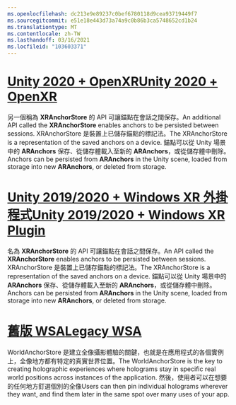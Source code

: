 ```yaml
---
ms.openlocfilehash: dc213e9e89237c0bef6780118d9cea93719449f7
ms.sourcegitcommit: e51e18e443d73a74a9c0b86b3ca5748652cd1b24
ms.translationtype: MT
ms.contentlocale: zh-TW
ms.lasthandoff: 03/16/2021
ms.locfileid: "103603371"
---
```

# <a name="unity-2020--openxr"></a>[<span data-ttu-id="b6ecf-101">Unity 2020 + OpenXR</span><span class="sxs-lookup"><span data-stu-id="b6ecf-101">Unity 2020 + OpenXR</span></span>](#tab/openxr)

<span data-ttu-id="b6ecf-102">另一個稱為 **XRAnchorStore** 的 API 可讓錨點在會話之間保存。</span><span class="sxs-lookup"><span data-stu-id="b6ecf-102">An additional API called the **XRAnchorStore** enables anchors to be persisted between sessions.</span></span> <span data-ttu-id="b6ecf-103">XRAnchorStore 是裝置上已儲存錨點的標記法。</span><span class="sxs-lookup"><span data-stu-id="b6ecf-103">The XRAnchorStore is a representation of the saved anchors on a device.</span></span> <span data-ttu-id="b6ecf-104">錨點可以從 Unity 場景中的 **ARAnchors** 保存、從儲存體載入至新的 **ARAnchors**，或從儲存體中刪除。</span><span class="sxs-lookup"><span data-stu-id="b6ecf-104">Anchors can be persisted from **ARAnchors** in the Unity scene, loaded from storage into new **ARAnchors**, or deleted from storage.</span></span>

# <a name="unity-20192020--windows-xr-plugin"></a>[<span data-ttu-id="b6ecf-105">Unity 2019/2020 + Windows XR 外掛程式</span><span class="sxs-lookup"><span data-stu-id="b6ecf-105">Unity 2019/2020 + Windows XR Plugin</span></span>](#tab/winxr)

<span data-ttu-id="b6ecf-106">名為 **XRAnchorStore** 的 API 可讓錨點在會話之間保存。</span><span class="sxs-lookup"><span data-stu-id="b6ecf-106">An API called the **XRAnchorStore** enables anchors to be persisted between sessions.</span></span> <span data-ttu-id="b6ecf-107">XRAnchorStore 是裝置上已儲存錨點的標記法。</span><span class="sxs-lookup"><span data-stu-id="b6ecf-107">The XRAnchorStore is a representation of the saved anchors on a device.</span></span> <span data-ttu-id="b6ecf-108">錨點可以從 Unity 場景中的 **ARAnchors** 保存、從儲存體載入至新的 **ARAnchors**，或從儲存體中刪除。</span><span class="sxs-lookup"><span data-stu-id="b6ecf-108">Anchors can be persisted from **ARAnchors** in the Unity scene, loaded from storage into new **ARAnchors**, or deleted from storage.</span></span>

# <a name="legacy-wsa"></a>[<span data-ttu-id="b6ecf-109">舊版 WSA</span><span class="sxs-lookup"><span data-stu-id="b6ecf-109">Legacy WSA</span></span>](#tab/wsa)

<span data-ttu-id="b6ecf-110">WorldAnchorStore 是建立全像攝影體驗的關鍵，也就是在應用程式的各個實例上，全像地方都有特定的真實世界位置。</span><span class="sxs-lookup"><span data-stu-id="b6ecf-110">The WorldAnchorStore is the key to creating holographic experiences where holograms stay in specific real world positions across instances of the application.</span></span> <span data-ttu-id="b6ecf-111">然後，使用者可以在想要的任何地方釘選個別的全像</span><span class="sxs-lookup"><span data-stu-id="b6ecf-111">Users can then pin individual holograms wherever they want, and find them later in the same spot over many uses of your app.</span></span>

